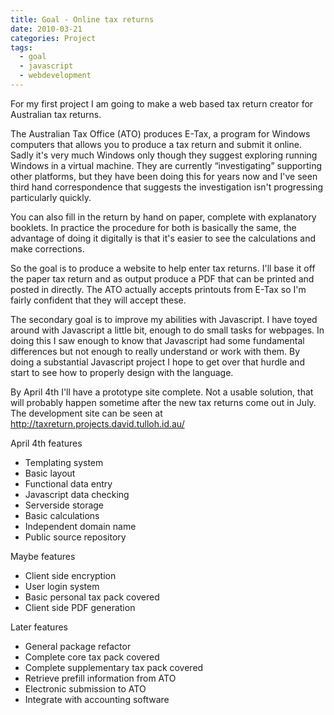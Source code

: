```yaml
---
title: Goal - Online tax returns
date: 2010-03-21
categories: Project
tags:
  - goal
  - javascript
  - webdevelopment
---
```


For my first project I am going to make a web based tax return creator for Australian tax returns.

The Australian Tax Office (ATO) produces E-Tax, a program for Windows computers that allows you to produce a tax return and submit it online.  Sadly it's very much Windows only though they suggest exploring running Windows in a virtual machine.  They are currently &#8220;investigating&#8221; supporting other platforms, but they have been doing this for years now and I've seen third hand correspondence that suggests the investigation isn't progressing particularly quickly.

You can also fill in the return by hand on paper, complete with explanatory booklets.  In practice the procedure for both is basically the same, the advantage of doing it digitally is that it's easier to see the calculations and make corrections.

So the goal is to produce a website to help enter tax returns.  I'll base it off the paper tax return and as output produce a PDF that can be printed and posted in directly.  The ATO actually accepts printouts from E-Tax so I'm fairly confident that they will accept these.

The secondary goal is to improve my abilities with Javascript.  I have toyed around with Javascript a little bit, enough to do small tasks for webpages.  In doing this I saw enough to know that Javascript had some fundamental differences but not enough to really understand or work with them.  By doing a substantial Javascript project I hope to get over that hurdle and start to see how to properly design with the language.

By April 4th I'll have a prototype site complete.  Not a usable solution, that will probably happen sometime after the new tax returns come out in July.  The development site can be seen at <a href="http://taxreturn.projects.david.tulloh.id.au/">http://taxreturn.projects.david.tulloh.id.au/</a>

April 4th features

 * Templating system
 * Basic layout
 * Functional data entry
 * Javascript data checking
 * Serverside storage
 * Basic calculations
 * Independent domain name
 * Public source repository

Maybe features

 * Client side encryption
 * User login system
 * Basic personal tax pack covered
 * Client side PDF generation

Later features

 * General package refactor
 * Complete core tax pack covered
 * Complete supplementary tax pack covered
 * Retrieve prefill information from ATO
 * Electronic submission to ATO
 * Integrate with accounting software

